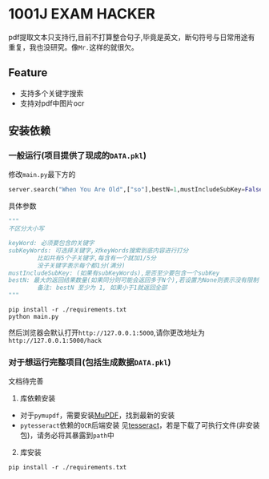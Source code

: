 # 1001J EXAM HACKER

pdf提取文本只支持行,目前不打算整合句子,毕竟是英文，断句符号与日常用途有重复，我也没研究。像`Mr.`这样的就很欠。


## Feature

- 支持多个关键字搜索
- 支持对pdf中图片ocr

## 安装依赖

### 一般运行(项目提供了现成的`DATA.pkl`)

修改`main.py`最下方的

``` python
server.search("When You Are Old",["so"],bestN=1,mustIncludeSubKey=False)
```

具体参数

``` python
"""
不区分大小写

keyWord: 必须要包含的关键字
subKeyWords: 可选择关键字,对keyWords搜索到底内容进行打分
        比如共有5个子关键字,每含有一个就加1/5分
        没子关键字表示每个都1分(满分)
mustIncludeSubKey: (如果有subKeyWords),是否至少要包含一个subKey
bestN: 最大的返回结果数量(如果同分则可能会返回多于N个),若设置为None则表示没有限制
        备注: bestN 至少为 1, 如果小于1就返回全部
"""
```


```shell
pip install -r ./requirements.txt
python main.py
```

然后浏览器会默认打开`http://127.0.0.1:5000`,请你更改地址为`http://127.0.0.1:5000/hack`



### 对于想运行完整项目(包括生成数据`DATA.pkl`)
文档待完善

1. 库依赖安装
- 对于`pymupdf`，需要安装[MuPDF](https://mupdf.com/downloads/archive)，找到最新的安装
- `pytesseract`依赖的`OCR`后端安装
见[tesseract](https://github.com/tesseract-ocr/tesseract#installing-tesseract)，若是下载了可执行文件(非安装包)，请务必将其暴露到`path`中

2. 库安装
```shell
pip install -r ./requirements.txt
```

